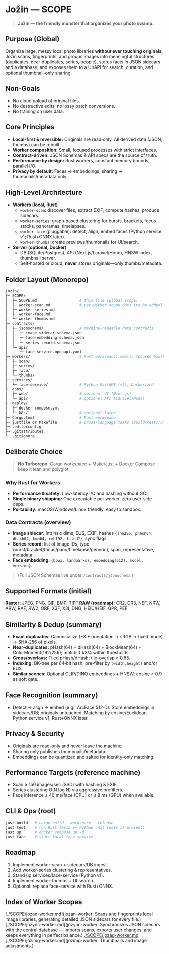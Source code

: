 # Jožin — SCOPE

> **Jožin — the friendly monster that organizes your photo swamp.**

## Purpose (Global)
Organize large, messy local photo libraries **without ever touching originals**. Jožin scans, fingerprints, and groups images into meaningful structures (duplicates, near‑duplicates, series, people), stores facts in JSON sidecars and a database, and exposes them to a UI/API for search, curation, and optional thumbnail‑only sharing.

## Non‑Goals
- No cloud upload of original files.
- No destructive edits; no lossy batch conversions.
- No training on user data.

## Core Principles
- **Local‑first & reversible:** Originals are read‑only. All derived data (JSON, thumbs) can be rebuilt.
- **Worker composition:** Small, focused processes with strict interfaces.
- **Contract‑driven:** JSON Schemas & API specs are the source of truth.
- **Performance by design:** Rust workers, constant memory bounds, parallel I/O.
- **Privacy by default:** Faces → embeddings; sharing → thumbnails/metadata only.

## High‑Level Architecture
- **Workers (local, Rust)**
  - `worker-scan`: discover files, extract EXIF, compute hashes, produce sidecars.
  - `worker-series`: graph‑based clustering for bursts, brackets, focus stacks, panoramas, timelapses.
  - `worker-face` (pluggable): detect, align, embed faces (Python service v1; Rust+ONNX later).
  - `worker-thumbs`: create previews/thumbnails for UI/search.
- **Server (optional, Docker)**
  - DB (SQLite/Postgres), API (Next.js/Laravel/Hono), HNSW index, thumbnail server.
  - Self‑hosted or cloud; **never** stores originals—only thumbs/metadata.

## Folder Layout (Monorepo)
```bash
jozin/
├─ SCOPE/
│  ├─ SCOPE.md                   # this file (global scope)
│  ├─ worker-scan.md             # per‑worker scope docs (to be added)
│  ├─ worker-series.md
│  ├─ worker-face.md
│  └─ worker-thumbs.md
├─ contracts/
│  ├─ jsonschema/                # machine‑readable data contracts
│  │  ├─ image-sidecar.schema.json
│  │  ├─ face-embedding.schema.json
│  │  └─ series-record.schema.json
│  └─ api/
│     └─ face-service.openapi.yaml
├─ workers/                      # Rust workspace: small, focused binaries
│  ├─ scan/
│  ├─ series/
│  ├─ face/
│  └─ thumbs/
├─ services/
│  └─ face-service/              # Python FastAPI (v1), Dockerized
├─ apps/
│  ├─ web/                       # optional UI (Next.js)
│  └─ api/                       # optional API (Laravel/Hono)
├─ deploy/
│  ├─ docker-compose.yml
│  └─ k8s/                       # optional later
├─ Cargo.toml                    # Rust workspace
├─ justfile or Makefile          # cross‑language tasks (build/test/run)
├─ .editorconfig
├─ .gitattributes
└─ .gitignore
```

## Deliberate Choice
> **No Turborepo:** Cargo workspace + Make/Just + Docker Compose keep it lean and polyglot.

### Why Rust for Workers
- **Performance & safety:** Low-latency I/O and hashing without GC.
- **Single binary shipping:** One executable per worker, zero user-side deps.
- **Portability:** macOS/Windows/Linux friendly; easy to sandbox.

### Data Contracts (overview)
- **Image sidecar:** intrinsic dims, EUS, EXIF, hashes `{sha256, phash64, dhash64, bmh64, cmh192, tiled?}`, sync flags.
- **Series record:** list of image IDs, type (burst/bracket/focus/pano/timelapse/generic), span, representative, metadata.
- **Face embedding:** `{bbox, landmarks?, embedding[512], model, version}`.

> (Full JSON Schemas live under `/contracts/jsonschema`.)

## Supported Formats (initial)
**Raster:** JPEG, PNG, GIF, BMP, TIFF
**RAW (roadmap):** CR2, CR3, NEF, NRW, ARW, RAF, RW2, ORF, X3F, X3I, DNG, HEIC/HEIF, GPR, PEF

## Similarity & Dedup (summary)
- **Exact duplicates:** Canonicalize (EXIF orientation → sRGB → fixed mode) → SHA‑256 of pixels.
- **Near-duplicates:** pHash(64) + dHash(64) + BlockMean(64) + ColorMoment(192/256); match if ≥3/4 within thresholds.
- **Crops/overlays:** Tiled pHash/dHash; tile-overlap ≥ 0.65.
- **Indexing:** BK‑tree per 64‑bit hash; pre-filter by `(width,height)` and/or EUS.
- **Similar scenes:** Optional CLIP/DINO embeddings + HNSW; cosine ≥ 0.9 as soft gate.

## Face Recognition (summary)
- Detect → align → embed (e.g., ArcFace 512‑D).
  Store embeddings in sidecars/DB; originals untouched. Matching by cosine/Euclidean.
  Python service v1; Rust+ONNX later.

## Privacy & Security
- Originals are read-only and never leave the machine.
- Sharing only publishes thumbnails/metadata.
- Embeddings can be quantized and salted for identity-only matching.

## Performance Targets (reference machine)
- Scan ≥ 150 images/sec (SSD) with hashing & EXIF.
- Series clustering O(N log N) via aggressive prefilters.
- Face inference ≤ 40 ms/face (CPU) or ≤ 8 ms (GPU) when available.

## CLI & Ops (root)
```bash
just build   # cargo build --workspace --release
just test    # run Rust tests (+ Python unit tests if present)
just up      # docker compose up -d
just face    # start local face-service
```

## Roadmap
1. Implement worker-scan + sidecars/DB ingest.
2. Add worker-series clustering & representatives.
3. Stand up services/face-service (Python v1).
4. Implement worker-thumbs + UI search.
5. Optional: replace face-service with Rust+ONNX.

## Index of Worker Scopes

[./SCOPE/jozan-worker.md](jozan-worker: Scans and fingerprints local image libraries, generating detailed JSON sidecars for every file.)
[./SCOPE/jozync-worker.md](jozync-worker: Synchronizes JSON sidecars with the central database — imports scans, exports user changes, and keeps everything in perfect balance.)
[./SCOPE/jozag-worker.md](jozag-worker: )
[./SCOPE/jozimg-worker.md](jozimg-worker: Thumbnails and image adjustments.)
